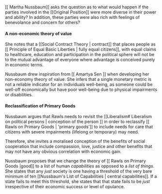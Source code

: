 [[ Martha Nussbaum]] asks the question as to what would happen if the parties involved in the [[Original Position]] were more diverse in their power and ability? In addition, these parties were also rich with feelings of benevolance and concern for others? 

#### A non-economic theory of value 
She notes that a [[Social Contract Theory | contract]] that places people as [[  Principle of Equal Basic Liberties | fully equal citizens]], with equal claims to healthcare, education and participation in the political sphere will not be to the mutual advantage of everyone where advantage is conceived purely in economic terms. 

Nussbaum drew inspiration from [[ Amartya Sen ]] when developing her non-economy theory of value. She infers that a single monetary metric is not a reliable indicator for an individuals well-being, as someone could be well-off economically but have poor well-being due to physical impairments or disabilities. 

#### Reclassification of Primary Goods
Nussbaum argues that Rawls needs to revisit the [[Liberalism# Liberalism on political persons | conception of the person ]] in order to reclassify [[ Rawls on Primary Goods | 'primary goods']] to include needs for care that citizens with severe impairments (lifelong or temporary) may need.

Therefore, she invites a moralised conception of the benefits of social cooperation that include compassion, love, justice and other benefits that may not have any obvious correlation with economic gain. 

Nussbaum proposes that we change the theory of [[ Rawls on Primary Goods |good]] to a list of human *capabilities* as opposed to a *list of things*. She states that any *just* society is one having a threshold of the very bare minimum of ten [[Nussbaum's List of Capabilities | central capabilities]]. If a state fails to meet this threshold, she states that that state fails to be *just* irrespective of their economic success or level of opulance. 